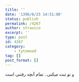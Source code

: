 ```yaml
---
title: ''
date: '1396/6/25 14:51:00'
status: publish
permalink: /4267
author: straxico
excerpt: ''
type: post
id: 4267
category:
    - tytomood
tag: []
post_format: []
---
```

و تو ثبت میکنی.. تمام آنچه رفتنی است